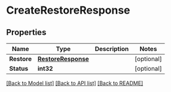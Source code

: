 # CreateRestoreResponse

## Properties

Name | Type | Description | Notes
------------ | ------------- | ------------- | -------------
**Restore** | [**RestoreResponse**](RestoreResponse.md) |  | [optional] 
**Status** | **int32** |  | [optional] 

[[Back to Model list]](../README.md#documentation-for-models) [[Back to API list]](../README.md#documentation-for-api-endpoints) [[Back to README]](../README.md)


